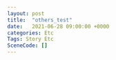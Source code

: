```yaml
---
layout: post
title:  "others_test"
date:   2021-06-28 09:00:00 +0000
categories: Etc
Tags: Story Etc
SceneCode: []
---
```

